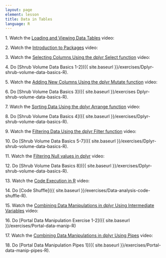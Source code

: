 ```yaml
---
layout: page
element: lesson
title: Data in Tables
language: R
---
```


1\. Watch the [Loading and Viewing Data Tables]() video:

2\. Watch the [Introduction to Packages]() video:

3\. Watch the [Selecting Columns Using the dplyr Select function]() video:

4\. Do [Shrub Volume Data Basics 1-2]({{ site.baseurl }}/exercises/Dplyr-shrub-volume-data-basics-R).

5\. Watch the [Adding New Columns Using the dplyr Mutate function]() video:

6\. Do [Shrub Volume Data Basics 3]({{ site.baseurl }}/exercises Dplyr-shrub-volume-data-basics-R).

7\. Watch the [Sorting Data Using the dplyr Arrange function]() video:

8\. Do [Shrub Volume Data Basics 4]({{ site.baseurl }}/exercises/Dplyr-shrub-volume-data-basics-R).

9\. Watch the [Filtering Data Using the dplyr Filter function]() video:

10\. Do [Shrub Volume Data Basics 5-7]({{ site.baseurl }}/exercises/Dplyr-shrub-volume-data-basics-R).

11\. Watch the [Filtering Null values in dplyr]() video:

12\. Do [Shrub Volume Data Basics 8]({{ site.baseurl }}/exercises/Dplyr-shrub-volume-data-basics-R).

13\. Watch the [Code Execution in R]() video:

14\. Do [Code Shuffle]({{ site.baseurl }}/exercises/Data-analysis-code-shuffle-R).

15\. Watch the [Combining Data Manipulations in dplyr Using Intermediate Variables]() video:

16\. Do [Portal Data Manipulation Exercise 1-2]({{ site.baseurl }}/exercises/Portal-data-manip-R)

17\. Watch the [Combining Data Manipulations in dplyr Using Pipes]() video:

18\. Do [Portal Data Manipulation Pipes 1]({{ site.baseurl }}/exercises/Portal-data-manip-pipes-R).
